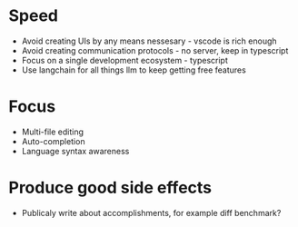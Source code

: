 # Speed
- Avoid creating UIs by any means nessesary - vscode is rich enough
- Avoid creating communication protocols - no server, keep in typescript
- Focus on a single development ecosystem - typescript
- Use langchain for all things llm to keep getting free features

# Focus
- Multi-file editing
- Auto-completion
- Language syntax awareness

# Produce good side effects
- Publicaly write about accomplishments, for example diff benchmark?
